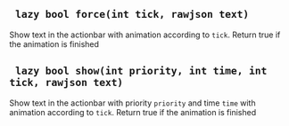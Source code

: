 ## ` lazy bool force(int tick, rawjson text)`
Show text in the actionbar with animation according to `tick`. Return true if the animation is finished

## ` lazy bool show(int priority, int time, int tick, rawjson text)`
Show text in the actionbar with priority `priority` and time `time` with animation according to `tick`. Return true if the animation is finished


